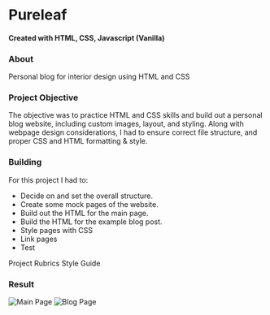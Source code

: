 # Pureleaf 
#### Created with HTML, CSS, Javascript (Vanilla)

### About
Personal blog for interior design using HTML and CSS

### Project Objective
The objective was to practice HTML and CSS skills and build out a personal blog website, including custom images, layout, and styling. Along with webpage design considerations, I had to ensure correct file structure, and proper CSS and HTML formatting & style.

### Building
For this project I had to: 
* Decide on and set the overall structure. 
* Create some mock pages of the website. 
* Build out the HTML for the main page. 
* Build the HTML for the example blog post. 
* Style pages with CSS
* Link pages
* Test

Project Rubrics
Style Guide


### Result 
![Main Page]()
![Blog Page]()

